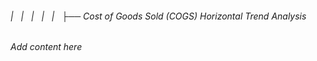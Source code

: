 ###### |   |   |   |   |   ├── Cost of Goods Sold (COGS) Horizontal Trend Analysis

*Add content here*